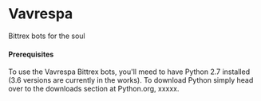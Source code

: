 # Vavrespa
Bittrex bots for the soul

#### Prerequisites

To use the Vavrespa Bittrex bots, you'll meed to have Python 2.7 installed (3.6 versions are currently in the works). To download Python simply head over to the downloads section at Python.org, xxxxx.
